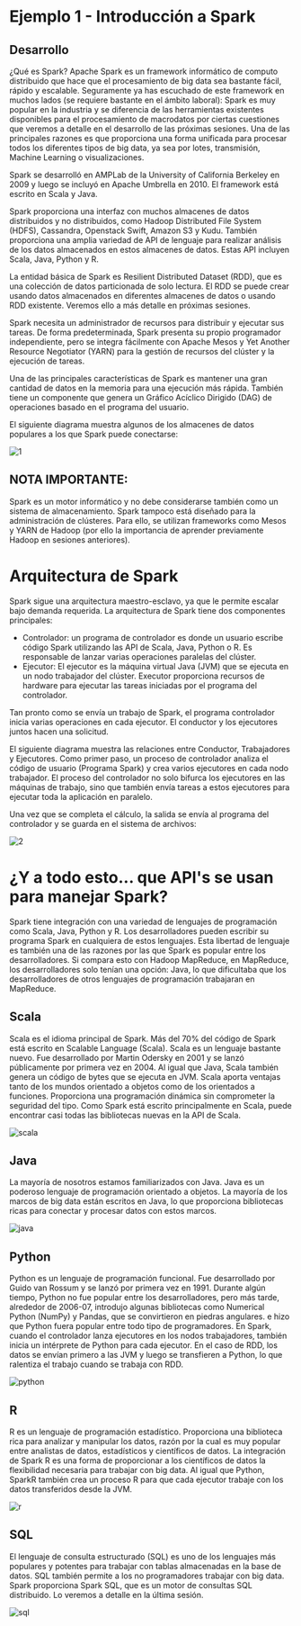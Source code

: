 # Ejemplo 1 - Introducción a Spark



## Desarrollo

¿Qué es Spark?
Apache Spark es un framework informático de computo distribuido que hace que el procesamiento de big data sea bastante fácil, rápido y escalable. Seguramente ya has escuchado de este framework en muchos lados (se requiere bastante en el ámbito laboral): Spark es muy popular en la industria y se diferencia de las herramientas existentes disponibles para el procesamiento de macrodatos por ciertas cuestiones que veremos a detalle en el desarrollo de las próximas sesiones. Una de las principales razones es que proporciona una forma unificada para procesar todos los diferentes tipos de big data, ya sea por lotes, transmisión, Machine Learning o visualizaciones.

Spark se desarrolló en AMPLab de la University of California Berkeley en 2009 y luego se incluyó en Apache Umbrella en 2010. El framework está escrito en Scala y Java.

Spark proporciona una interfaz con muchos almacenes de datos distribuidos y no distribuidos, como Hadoop Distributed File System (HDFS), Cassandra, Openstack Swift, Amazon S3 y Kudu. También proporciona una amplia variedad de API de lenguaje para realizar análisis de los datos almacenados en estos almacenes de datos. Estas API incluyen Scala, Java, Python y R.

La entidad básica de Spark es Resilient Distributed Dataset (RDD), que es una colección de datos particionada de solo lectura. El RDD se puede crear usando datos almacenados en diferentes almacenes de datos o usando RDD existente. Veremos ello a más detalle en próximas sesiones.

Spark necesita un administrador de recursos para distribuir y ejecutar sus tareas. De forma predeterminada, Spark presenta su propio programador independiente, pero se integra fácilmente con Apache Mesos y Yet Another Resource Negotiator (YARN) para la gestión de recursos del clúster y la ejecución de tareas.

Una de las principales características de Spark es mantener una gran cantidad de datos en la memoria para una ejecución más rápida. También tiene un componente que genera un Gráfico Acíclico Dirigido (DAG) de operaciones basado en el programa del usuario.

El siguiente diagrama muestra algunos de los almacenes de datos populares a los que Spark puede conectarse:

![1](assets/1.PNG)

## NOTA IMPORTANTE:
Spark es un motor informático y no debe considerarse también como un sistema de almacenamiento. Spark tampoco está diseñado para la administración de clústeres. Para ello, se utilizan frameworks como Mesos y YARN de Hadoop (por ello la importancia de aprender previamente Hadoop en sesiones anteriores).

# Arquitectura de Spark

Spark sigue una arquitectura maestro-esclavo, ya que le permite escalar bajo demanda requerida. La arquitectura de Spark tiene dos componentes principales:

- Controlador: un programa de controlador es donde un usuario escribe código Spark utilizando las API de Scala, Java, Python o R. Es responsable de lanzar varias operaciones paralelas del clúster.
- Ejecutor: El ejecutor es la máquina virtual Java (JVM) que se ejecuta en un nodo trabajador del clúster. Executor proporciona recursos de hardware para ejecutar las tareas iniciadas por el programa del controlador.

Tan pronto como se envía un trabajo de Spark, el programa controlador inicia varias operaciones en cada ejecutor. El conductor y los ejecutores juntos hacen una solicitud.

El siguiente diagrama muestra las relaciones entre Conductor, Trabajadores y Ejecutores. Como primer paso, un proceso de controlador analiza el código de usuario (Programa Spark) y crea varios ejecutores en cada nodo trabajador. El proceso del controlador no solo bifurca los ejecutores en las máquinas de trabajo, sino que también envía tareas a estos ejecutores para ejecutar toda la aplicación en paralelo.

Una vez que se completa el cálculo, la salida se envía al programa del controlador y se guarda en el sistema de archivos:

![2](assets/2.PNG)

# ¿Y a todo esto... que API's se usan para manejar Spark?

Spark tiene integración con una variedad de lenguajes de programación como Scala, Java, Python y R. Los desarrolladores pueden escribir su programa Spark en cualquiera de estos lenguajes. Esta libertad de lenguaje es también una de las razones por las que Spark es popular entre los desarrolladores. Si compara esto con Hadoop MapReduce, en MapReduce, los desarrolladores solo tenían una opción: Java, lo que dificultaba que los desarrolladores de otros lenguajes de programación trabajaran en MapReduce.

## Scala
Scala es el idioma principal de Spark. Más del 70% del código de Spark está escrito en Scalable Language (Scala). Scala es un lenguaje bastante nuevo. Fue desarrollado por Martin Odersky en 2001 y se lanzó públicamente por primera vez en 2004. Al igual que Java, Scala también genera un código de bytes que se ejecuta en JVM. Scala aporta ventajas tanto de los mundos orientado a objetos como de los orientados a funciones. Proporciona una programación dinámica sin comprometer la seguridad del tipo. Como Spark está escrito principalmente en Scala, puede encontrar casi todas las bibliotecas nuevas en la API de Scala.

![scala](assets/scala.jpeg)

## Java
La mayoría de nosotros estamos familiarizados con Java. Java es un poderoso lenguaje de programación orientado a objetos. La mayoría de los marcos de big data están escritos en Java, lo que proporciona bibliotecas ricas para conectar y procesar datos con estos marcos.

![java](imgassets/java.jpg)

## Python
Python es un lenguaje de programación funcional. Fue desarrollado por Guido van Rossum y se lanzó por primera vez en 1991. Durante algún tiempo, Python no fue popular entre los desarrolladores, pero más tarde, alrededor de 2006-07, introdujo algunas bibliotecas como Numerical Python (NumPy) y Pandas, que se convirtieron en piedras angulares. e hizo que Python fuera popular entre todo tipo de programadores. En Spark, cuando el controlador lanza ejecutores en los nodos trabajadores, también inicia un intérprete de Python para cada ejecutor. En el caso de RDD, los datos se envían primero a las JVM y luego se transfieren a Python, lo que ralentiza el trabajo cuando se trabaja con RDD.

![python](assets/python.jpg)

## R
R es un lenguaje de programación estadístico. Proporciona una biblioteca rica para analizar y manipular los datos, razón por la cual es muy popular entre analistas de datos, estadísticos y científicos de datos. La integración de Spark R es una forma de proporcionar a los científicos de datos la flexibilidad necesaria para trabajar con big data. Al igual que Python, SparkR también crea un proceso R para que cada ejecutor trabaje con los datos transferidos desde la JVM.

![r](assets/r.jpg)

## SQL
El lenguaje de consulta estructurado (SQL) es uno de los lenguajes más populares y potentes para trabajar con tablas almacenadas en la base de datos. SQL también permite a los no programadores trabajar con big data. Spark proporciona Spark SQL, que es un motor de consultas SQL distribuido. Lo veremos a detalle en la última sesión.

![sql](assets/sql.jpg)